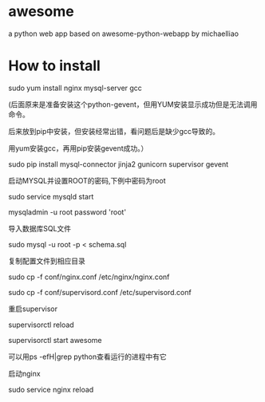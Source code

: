 # awesome
a python web app based on awesome-python-webapp by michaelliao
# How to install
sudo yum install nginx mysql-server gcc

  (后面原来是准备安装这个python-gevent，但用YUM安装显示成功但是无法调用命令。
  
  后来放到pip中安装，但安装经常出错，看问题后是缺少gcc导致的。
  
  用yum安装gcc，再用pip安装gevent成功。）

sudo pip install mysql-connector jinja2 gunicorn  supervisor gevent

启动MYSQL并设置ROOT的密码,下例中密码为root

sudo service mysqld start

mysqladmin -u root password 'root'

导入数据库SQL文件

sudo mysql -u root -p < schema.sql

复制配置文件到相应目录

sudo cp -f conf/nginx.conf /etc/nginx/nginx.conf

sudo cp -f conf/supervisord.conf /etc/supervisord.conf

重启supervisor

supervisorctl reload

supervisorctl start awesome

可以用ps -efH|grep python查看运行的进程中有它

启动nginx
 
 sudo service nginx reload

